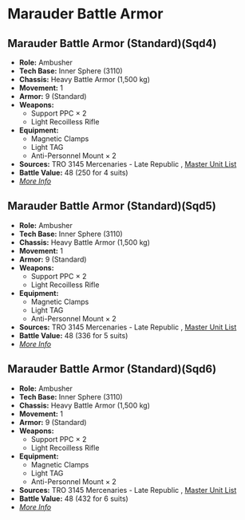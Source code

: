 # Marauder Battle Armor 

## Marauder Battle Armor (Standard)(Sqd4) 

- **Role:** Ambusher 
- **Tech Base:** Inner Sphere (3110) 
- **Chassis:** Heavy Battle Armor (1,500 kg) 
- **Movement:** 1 
- **Armor:** 9 (Standard) 
- **Weapons:** 
  - Support PPC × 2 
  - Light Recoilless Rifle 
- **Equipment:** 
  - Magnetic Clamps 
  - Light TAG 
  - Anti-Personnel Mount × 2 
- **Sources:** TRO 3145 Mercenaries - Late Republic , [Master Unit List](http://masterunitlist.info/Unit/Details/6525) 
- **Battle Value:** 48 (250 for 4 suits) 
- [*More Info*](marauder_battle_armor/marauder_battle_armor_standardsqd4.md) 

## Marauder Battle Armor (Standard)(Sqd5) 

- **Role:** Ambusher 
- **Tech Base:** Inner Sphere (3110) 
- **Chassis:** Heavy Battle Armor (1,500 kg) 
- **Movement:** 1 
- **Armor:** 9 (Standard) 
- **Weapons:** 
  - Support PPC × 2 
  - Light Recoilless Rifle 
- **Equipment:** 
  - Magnetic Clamps 
  - Light TAG 
  - Anti-Personnel Mount × 2 
- **Sources:** TRO 3145 Mercenaries - Late Republic , [Master Unit List](http://masterunitlist.info/Unit/Details/8762) 
- **Battle Value:** 48 (336 for 5 suits) 
- [*More Info*](marauder_battle_armor/marauder_battle_armor_standardsqd5.md) 

## Marauder Battle Armor (Standard)(Sqd6) 

- **Role:** Ambusher 
- **Tech Base:** Inner Sphere (3110) 
- **Chassis:** Heavy Battle Armor (1,500 kg) 
- **Movement:** 1 
- **Armor:** 9 (Standard) 
- **Weapons:** 
  - Support PPC × 2 
  - Light Recoilless Rifle 
- **Equipment:** 
  - Magnetic Clamps 
  - Light TAG 
  - Anti-Personnel Mount × 2 
- **Sources:** TRO 3145 Mercenaries - Late Republic , [Master Unit List](http://masterunitlist.info/Unit/Details/9125) 
- **Battle Value:** 48 (432 for 6 suits) 
- [*More Info*](marauder_battle_armor/marauder_battle_armor_standardsqd6.md) 

